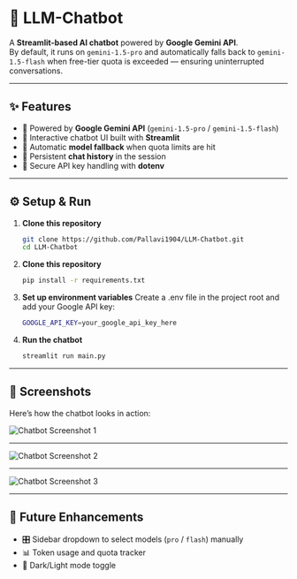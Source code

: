 # 🤖 LLM-Chatbot

A **Streamlit-based AI chatbot** powered by **Google Gemini API**.  
By default, it runs on `gemini-1.5-pro` and automatically falls back to `gemini-1.5-flash` when free-tier quota is exceeded — ensuring uninterrupted conversations.

---

## ✨ Features
- 🚀 Powered by **Google Gemini API** (`gemini-1.5-pro` / `gemini-1.5-flash`)  
- 💬 Interactive chatbot UI built with **Streamlit**  
- 🔄 Automatic **model fallback** when quota limits are hit  
- 📝 Persistent **chat history** in the session  
- 🔑 Secure API key handling with **dotenv** 

---

## ⚙️ Setup & Run

1. **Clone this repository**
   ```bash
   git clone https://github.com/Pallavi1904/LLM-Chatbot.git
   cd LLM-Chatbot
2. **Clone this repository**
   ```bash
   pip install -r requirements.txt
3. **Set up environment variables**
   Create a .env file in the project root and add your Google API key:
   ```bash
   GOOGLE_API_KEY=your_google_api_key_here
4. **Run the chatbot**
   ```bash
   streamlit run main.py

---

## 📸 Screenshots

Here’s how the chatbot looks in action:

![Chatbot Screenshot 1](Images/mlllll1.png)  

---

![Chatbot Screenshot 2](Images/mllll2.png)  


---

![Chatbot Screenshot 3](Images/mllll3.png)  




---

## 🚀 Future Enhancements
- 🎛️ Sidebar dropdown to select models (`pro` / `flash`) manually  
- 📊 Token usage and quota tracker  
- 🌙 Dark/Light mode toggle  


   

